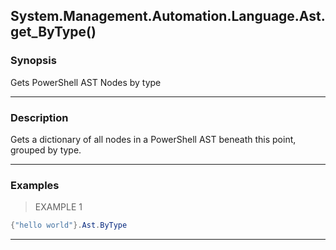 System.Management.Automation.Language.Ast.get_ByType()
------------------------------------------------------

### Synopsis
Gets PowerShell AST Nodes by type

---

### Description

Gets a dictionary of all nodes in a PowerShell AST beneath this point, grouped by type.

---

### Examples
> EXAMPLE 1

```PowerShell
{"hello world"}.Ast.ByType
```

---
